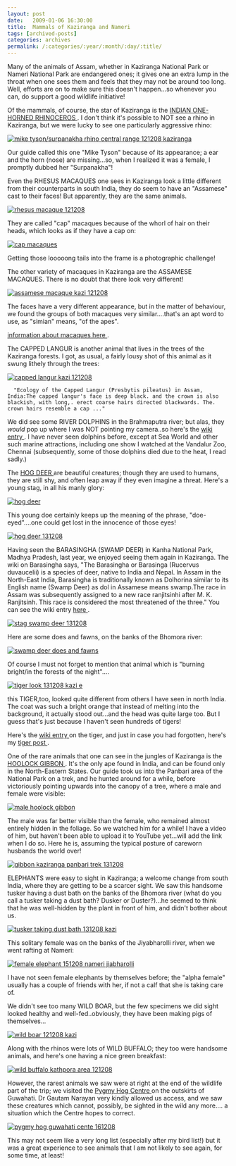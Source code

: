```yaml
---
layout: post
date:	2009-01-06 16:30:00
title:  Mammals of Kaziranga and Nameri
tags: [archived-posts]
categories: archives
permalink: /:categories/:year/:month/:day/:title/
---
```

Many of the animals of Assam, whether in Kaziranga National Park or Nameri National Park are endangered ones; it gives one an extra lump in the throat when one sees them and feels that they may not be around too long. Well, efforts are on to make sure this doesn't happen...so whenever you can, do support a good wildlife initiative!

Of the mammals, of course, the star of Kaziranga is the <a href="http://deponti.livejournal.com/476477.html">  INDIAN ONE-HORNED RHINOCEROS </a>. I don't think it's possible to NOT see a rhino in Kaziranga, but we were lucky to see one particularly aggressive rhino:

<a href="http://s297.photobucket.com/albums/mm205/depontis/?action=view&current=IMG_4208.jpg" target="_blank"><img src="http://i297.photobucket.com/albums/mm205/depontis/IMG_4208.jpg" border="0" alt="mike tyson/surpanakha rhino central range 121208 kaziranga"></a>

Our guide called this one "Mike Tyson" because of its appearance; a ear and the horn (nose) are missing...so, when I realized it was a female, I promptly dubbed her "Surpanakha"!

<lj-cut text="some more mammals...common and uncommon"> 

Even the RHESUS MACAQUES one sees in Kaziranga look a little different from their counterparts in south India, they do seem to have an "Assamese" cast to their faces! But apparently, they are the same animals.

<a href="http://s297.photobucket.com/albums/mm205/depontis/?action=view&current=IMG_9460.jpg" target="_blank"><img src="http://i297.photobucket.com/albums/mm205/depontis/IMG_9460.jpg" border="0" alt="rhesus macaque 121208"></a>

They are called "cap" macaques because of the whorl of hair on their heads, which looks as if they have a cap on:


<a href="http://s297.photobucket.com/albums/mm205/depontis/?action=view&current=IMG_9803.jpg" target="_blank"><img src="http://i297.photobucket.com/albums/mm205/depontis/IMG_9803.jpg" border="0" alt="cap macaques"></a>


Getting those looooong tails into the frame is a photographic challenge!

The other variety of macaques in Kaziranga are the ASSAMESE MACAQUES. There is no doubt that there look very different!


<a href="http://s297.photobucket.com/albums/mm205/depontis/?action=view&current=IMG_9497.jpg" target="_blank"><img src="http://i297.photobucket.com/albums/mm205/depontis/IMG_9497.jpg" border="0" alt="assamese macaque kazi 121208"></a>


The faces have a very different appearance, but in the matter of behaviour, we found the groups of both macaques very similar....that's an apt word to use, as "simian" means, "of the apes".

<a href="http://www.iloveindia.com/wildlife/indian-wild-animals/macaque/index.html"> information about macaques here </a>.

The CAPPED LANGUR is another animal that lives in the trees of the Kaziranga forests. I got, as usual, a fairly lousy shot of this animal as it swung lithely through the trees:

<a href="http://s297.photobucket.com/albums/mm205/depontis/?action=view&current=IMG_9797.jpg" target="_blank"><img src="http://i297.photobucket.com/albums/mm205/depontis/IMG_9797.jpg" border="0" alt="capped langur kazi 121208"></a>

<lj-cut text="Here's what one of the scholarly research papers on the langur has to say">
   
      "Ecology of the Capped Langur (Presbytis pileatus) in Assam, India:The capped langur's face is deep black. and the crown is also blackish, with long,. erect coarse hairs directed blackwards. The. crown hairs resemble a cap ..." 

</lj-cut>

We did see some RIVER DOLPHINS in the Brahmaputra river; but alas, they *would* pop up where I was NOT pointing my camera..so here's the <a href="http://en.wikipedia.org/wiki/River_dolphin"> wiki entry </a>. I have never seen dolphins before, except at Sea World and other such marine attractions, including one show I watched at the Vandalur Zoo, Chennai (subsequently, some of those dolphins died due to the heat, I read sadly.)

The <a href="http://en.wikipedia.org/wiki/Hog_deer"> HOG DEER </a> are beautiful creatures; though they are used to humans, they are still shy, and often leap away if they even imagine a threat. Here's a young stag, in all his manly glory:


<a href="http://s297.photobucket.com/albums/mm205/depontis/?action=view&current=IMG_9503.jpg" target="_blank"><img src="http://i297.photobucket.com/albums/mm205/depontis/IMG_9503.jpg" border="0" alt="hog deer"></a>


This young doe certainly keeps up the meaning of the phrase, "doe-eyed"....one could get lost in the innocence of those eyes!



<a href="http://s297.photobucket.com/albums/mm205/depontis/?action=view&current=IMG_9732.jpg" target="_blank"><img src="http://i297.photobucket.com/albums/mm205/depontis/IMG_9732.jpg" border="0" alt="hog deer 131208"></a>


Having seen the BARASINGHA (SWAMP DEER) in Kanha National Park, Madhya Pradesh, last year, we enjoyed seeing them again in Kaziranga. The wiki on Barasingha says, "The Barasingha or Barasinga (Rucervus duvaucelii) is a species of deer, native to India and Nepal. In Assam in the North-East India, Barasingha is traditionally known as Dolhorina similar to its English name (Swamp Deer) as dol in Assamese means swamp.The race in Assam was subsequently assigned to a new race ranjitsinhi after M. K. Ranjitsinh. This race is considered the most threatened of the three." You can see the wiki entry <a href="http://en.wikipedia.org/wiki/Barasingha"> here </a>.

<a href="http://s297.photobucket.com/albums/mm205/depontis/?action=view&current=IMG_9548.jpg" target="_blank"><img src="http://i297.photobucket.com/albums/mm205/depontis/IMG_9548.jpg" border="0" alt="stag swamp deer 131208"></a>

Here are some does and fawns, on the banks of the Bhomora river:


<a href="http://s297.photobucket.com/albums/mm205/depontis/?action=view&current=IMG_9531.jpg" target="_blank"><img src="http://i297.photobucket.com/albums/mm205/depontis/IMG_9531.jpg" border="0" alt="swamp deer does and fawns"></a>

Of course I must not forget to mention that animal which is "burning bright/in the forests of the night"....

<a href="http://s297.photobucket.com/albums/mm205/depontis/?action=view&current=IMG_0045.jpg" target="_blank"><img src="http://i297.photobucket.com/albums/mm205/depontis/IMG_0045.jpg" border="0" alt="tiger look 131208 kazi e"></a>

this TIGER,too, looked quite different from others I have seen in north India. The coat was such a bright orange that instead of melting into the background, it actually stood out...and the head was quite large too. But I guess that's just because I haven't seen hundreds of tigers!

 Here's the <a href="http://en.wikipedia.org/wiki/Bengal_tiger"> wiki entry </a> on the tiger, and just in case you had forgotten, here's my <a href="http://deponti.livejournal.com/478191.html"> tiger post </a> .


One of the rare animals that one can see in the jungles of Kaziranga is the <a href="http://www.india-wildlife-tours.com/wild-animals-in-india/indian-wildlife-hoolock-gibbon.html"> HOOLOCK GIBBON </a>. It's the only ape found in India, and can be found only in the North-Eastern States. Our guide took us into the Panbari area of the National Park on a trek, and he hunted around for a while, before victoriously pointing upwards into the canopy of a tree, where a male and female were visible:


<a href="http://s297.photobucket.com/albums/mm205/depontis/?action=view&current=IMG_9838.jpg" target="_blank"><img src="http://i297.photobucket.com/albums/mm205/depontis/IMG_9838.jpg" border="0" alt="male hoolock gibbon"></a>



The male was far better visible than the female, who remained almost entirely hidden in the foliage. So we watched him for a while! I have a video of him, but haven't been able to upload it to YouTube yet...will add the link when I do so. Here he is, assuming the typical posture of careworn husbands the world over!

<a href="http://s297.photobucket.com/albums/mm205/depontis/?action=view&current=IMG_9836.jpg" target="_blank"><img src="http://i297.photobucket.com/albums/mm205/depontis/IMG_9836.jpg" border="0" alt="gibbon kaziranga panbari trek 131208"></a>


ELEPHANTS were easy to sight in Kaziranga; a welcome change from south India, where they are getting to be a scarcer sight. We saw this handsome tusker having a dust bath on the banks of the Bhomora river (what do you call a tusker taking a dust bath? Dusker or Duster?)...he seemed to think that he was well-hidden by the plant in front of him, and didn't bother about us. 


<a href="http://s297.photobucket.com/albums/mm205/depontis/?action=view&current=IMG_4563-1.jpg" target="_blank"><img src="http://i297.photobucket.com/albums/mm205/depontis/IMG_4563-1.jpg" border="0" alt="tusker taking dust bath 131208 kazi"></a>


This solitary female was on the banks of the Jiyabharolli river, when we went rafting at Nameri:



<a href="http://s297.photobucket.com/albums/mm205/depontis/?action=view&current=IMG_0332.jpg" target="_blank"><img src="http://i297.photobucket.com/albums/mm205/depontis/IMG_0332.jpg" border="0" alt="female elephant 151208 nameri jiabharolli"></a>

I have not seen female elephants by themselves before; the "alpha female" usually has a couple of friends with her, if not a calf that she is taking care of.

We didn't see too many WILD BOAR, but the few specimens we did sight looked healthy and well-fed..obviously, they have been making pigs of themselves...


<a href="http://s297.photobucket.com/albums/mm205/depontis/?action=view&current=IMG_9993-1.jpg" target="_blank"><img src="http://i297.photobucket.com/albums/mm205/depontis/IMG_9993-1.jpg" border="0" alt="wild boar 121208 kazi"></a>


Along with the rhinos were lots of WILD BUFFALO; they too were handsome animals, and here's one having a nice green breakfast:


<a href="http://s297.photobucket.com/albums/mm205/depontis/?action=view&current=IMG_4187.jpg" target="_blank"><img src="http://i297.photobucket.com/albums/mm205/depontis/IMG_4187.jpg" border="0" alt="wild buffalo kathpora area 121208"></a>

However, the rarest animals we saw were at right at the end of the wildlife part of the trip; we visited the <a href="http://im.rediff.com/news/2005/jul/08pygmy.htm"> Pygmy Hog Centre </a> on the outskirts of Guwahati. Dr Gautam Narayan very kindly allowed us access, and we saw these creatures which cannot, possibly, be sighted in the wild any more.... a situation which the Centre hopes to correct.


<a href="http://s297.photobucket.com/albums/mm205/depontis/?action=view&current=IMG_4710.jpg" target="_blank"><img src="http://i297.photobucket.com/albums/mm205/depontis/IMG_4710.jpg" border="0" alt="pygmy hog guwahati cente 161208"></a>

</lj-cut>

This may not seem like a very long list (especially after my bird list!) but it was a great experience to see animals that I am not likely to see again, for some time, at least!
